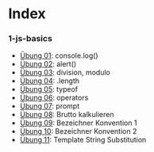 # Index

### 1-js-basics

- [Übung 01](1-js-basics/day01-lesson01.html): console.log()
- [Übung 02](1-js-basics/day01-lesson02.html): alert()
- [Übung 03](1-js-basics/day01-lesson03.html): division, modulo
- [Übung 04](1-js-basics/day01-lesson04.html): .length
- [Übung 05](1-js-basics/day01-lesson05.html): typeof
- [Übung 06](1-js-basics/day01-lesson06.html): operators
- [Übung 07](1-js-basics/day02-lesson07.html): prompt
- [Übung 08](1-js-basics/day02-lesson08.html): Brutto kalkulieren
- [Übung 09](1-js-basics/day02-lesson09.html): Bezeichner Konvention 1
- [Übung 10](1-js-basics/day02-lesson10.html): Bezeichner Konvention 2
- [Übung 11](1-js-basics/day02-lesson11.html): Template String Substitution

